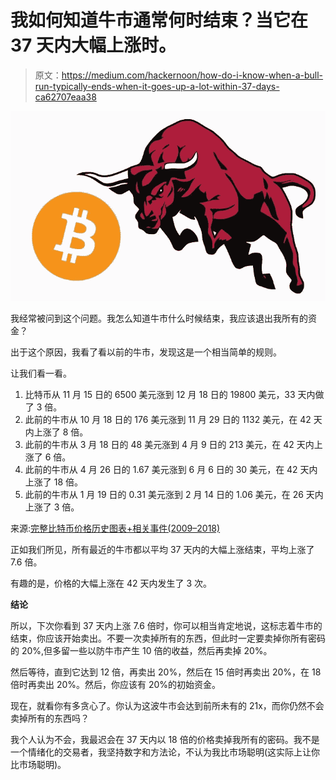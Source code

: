 # 我如何知道牛市通常何时结束？当它在 37 天内大幅上涨时。

> 原文：<https://medium.com/hackernoon/how-do-i-know-when-a-bull-run-typically-ends-when-it-goes-up-a-lot-within-37-days-ca62707eaa38>

![](img/73487bd27f5ba181a5ab5ee81a531984.png)

我经常被问到这个问题。我怎么知道牛市什么时候结束，我应该退出我所有的资金？

出于这个原因，我看了看以前的牛市，发现这是一个相当简单的规则。

让我们看一看。

1.  比特币从 11 月 15 日的 6500 美元涨到 12 月 18 日的 19800 美元，33 天内做了 3 倍。
2.  此前的牛市从 10 月 18 日的 176 美元涨到 11 月 29 日的 1132 美元，在 42 天内上涨了 8 倍。
3.  此前的牛市从 3 月 18 日的 48 美元涨到 4 月 9 日的 213 美元，在 42 天内上涨了 6 倍。
4.  此前的牛市从 4 月 26 日的 1.67 美元涨到 6 月 6 日的 30 美元，在 42 天内上涨了 18 倍。
5.  此前的牛市从 1 月 19 日的 0.31 美元涨到 2 月 14 日的 1.06 美元，在 26 天内上涨了 3 倍。

来源:[完整比特币价格历史图表+相关事件(2009–2018)](https://99bitcoins.com/price-chart-history/)

正如我们所见，所有最近的牛市都以平均 37 天内的大幅上涨结束，平均上涨了 7.6 倍。

有趣的是，价格的大幅上涨在 42 天内发生了 3 次。

**结论**

所以，下次你看到 37 天内上涨 7.6 倍时，你可以相当肯定地说，这标志着牛市的结束，你应该开始卖出。不要一次卖掉所有的东西，但此时一定要卖掉你所有密码的 20%,但多留一些以防牛市产生 10 倍的收益，然后再卖掉 20%。

然后等待，直到它达到 12 倍，再卖出 20%，然后在 15 倍时再卖出 20%，在 18 倍时再卖出 20%。然后，你应该有 20%的初始资金。

现在，就看你有多贪心了。你认为这波牛市会达到前所未有的 21x，而你仍然不会卖掉所有的东西吗？

我个人认为不会，我最迟会在 37 天内以 18 倍的价格卖掉我所有的密码。我不是一个情绪化的交易者，我坚持数字和方法论，不认为我比市场聪明(这实际上让你比市场聪明)。